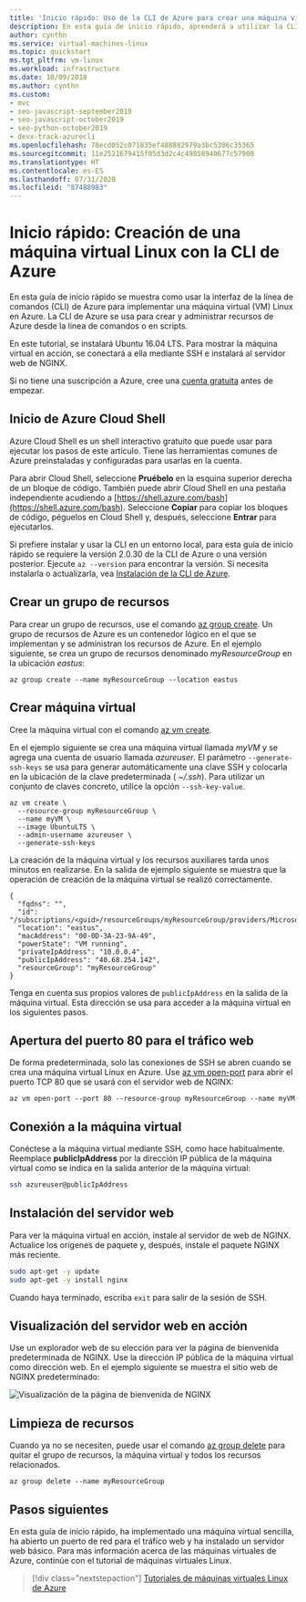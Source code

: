```yaml
---
title: 'Inicio rápido: Uso de la CLI de Azure para crear una máquina virtual Linux'
description: En esta guía de inicio rápido, aprenderá a utilizar la CLI de Azure para crear una máquina virtual Linux
author: cynthn
ms.service: virtual-machines-linux
ms.topic: quickstart
ms.tgt_pltfrm: vm-linux
ms.workload: infrastructure
ms.date: 10/09/2018
ms.author: cynthn
ms.custom:
- mvc
- seo-javascript-september2019
- seo-javascript-october2019
- seo-python-october2019
- devx-track-azurecli
ms.openlocfilehash: 78ecd052c071835ef488882979a3bc5306c35365
ms.sourcegitcommit: 11e2521679415f05d3d2c4c49858940677c57900
ms.translationtype: HT
ms.contentlocale: es-ES
ms.lasthandoff: 07/31/2020
ms.locfileid: "87488983"
---
```

# <a name="quickstart-create-a-linux-virtual-machine-with-the-azure-cli"></a>Inicio rápido: Creación de una máquina virtual Linux con la CLI de Azure

En esta guía de inicio rápido se muestra como usar la interfaz de la línea de comandos (CLI) de Azure para implementar una máquina virtual (VM) Linux en Azure. La CLI de Azure se usa para crear y administrar recursos de Azure desde la línea de comandos o en scripts.

En este tutorial, se instalará Ubuntu 16.04 LTS. Para mostrar la máquina virtual en acción, se conectará a ella mediante SSH e instalará al servidor web de NGINX.

Si no tiene una suscripción a Azure, cree una [cuenta gratuita](https://azure.microsoft.com/free/?WT.mc_id=A261C142F) antes de empezar.

## <a name="launch-azure-cloud-shell"></a>Inicio de Azure Cloud Shell

Azure Cloud Shell es un shell interactivo gratuito que puede usar para ejecutar los pasos de este artículo. Tiene las herramientas comunes de Azure preinstaladas y configuradas para usarlas en la cuenta. 

Para abrir Cloud Shell, seleccione **Pruébelo** en la esquina superior derecha de un bloque de código. También puede abrir Cloud Shell en una pestaña independiente acudiendo a [https://shell.azure.com/bash](https://shell.azure.com/bash). Seleccione **Copiar** para copiar los bloques de código, péguelos en Cloud Shell y, después, seleccione **Entrar** para ejecutarlos.

Si prefiere instalar y usar la CLI en un entorno local, para esta guía de inicio rápido se requiere la versión 2.0.30 de la CLI de Azure o una versión posterior. Ejecute `az --version` para encontrar la versión. Si necesita instalarla o actualizarla, vea [Instalación de la CLI de Azure]( /cli/azure/install-azure-cli).

## <a name="create-a-resource-group"></a>Crear un grupo de recursos

Para crear un grupo de recursos, use el comando [az group create](/cli/azure/group). Un grupo de recursos de Azure es un contenedor lógico en el que se implementan y se administran los recursos de Azure. En el ejemplo siguiente, se crea un grupo de recursos denominado *myResourceGroup* en la ubicación *eastus*:

```azurecli-interactive
az group create --name myResourceGroup --location eastus
```

## <a name="create-virtual-machine"></a>Crear máquina virtual

Cree la máquina virtual con el comando [az vm create](/cli/azure/vm).

En el ejemplo siguiente se crea una máquina virtual llamada *myVM* y se agrega una cuenta de usuario llamada *azureuser*. El parámetro `--generate-ssh-keys` se usa para generar automáticamente una clave SSH y colocarla en la ubicación de la clave predeterminada ( *~/.ssh*). Para utilizar un conjunto de claves concreto, utilice la opción `--ssh-key-value`.

```azurecli-interactive
az vm create \
  --resource-group myResourceGroup \
  --name myVM \
  --image UbuntuLTS \
  --admin-username azureuser \
  --generate-ssh-keys
```

La creación de la máquina virtual y los recursos auxiliares tarda unos minutos en realizarse. En la salida de ejemplo siguiente se muestra que la operación de creación de la máquina virtual se realizó correctamente.

```output
{
  "fqdns": "",
  "id": "/subscriptions/<guid>/resourceGroups/myResourceGroup/providers/Microsoft.Compute/virtualMachines/myVM",
  "location": "eastus",
  "macAddress": "00-0D-3A-23-9A-49",
  "powerState": "VM running",
  "privateIpAddress": "10.0.0.4",
  "publicIpAddress": "40.68.254.142",
  "resourceGroup": "myResourceGroup"
}
```

Tenga en cuenta sus propios valores de `publicIpAddress` en la salida de la máquina virtual. Esta dirección se usa para acceder a la máquina virtual en los siguientes pasos.

## <a name="open-port-80-for-web-traffic"></a>Apertura del puerto 80 para el tráfico web

De forma predeterminada, solo las conexiones de SSH se abren cuando se crea una máquina virtual Linux en Azure. Use [az vm open-port](/cli/azure/vm) para abrir el puerto TCP 80 que se usará con el servidor web de NGINX:

```azurecli-interactive
az vm open-port --port 80 --resource-group myResourceGroup --name myVM
```

## <a name="connect-to-virtual-machine"></a>Conexión a la máquina virtual

Conéctese a la máquina virtual mediante SSH, como hace habitualmente. Reemplace **publicIpAddress** por la dirección IP pública de la máquina virtual como se indica en la salida anterior de la máquina virtual:

```bash
ssh azureuser@publicIpAddress
```

## <a name="install-web-server"></a>Instalación del servidor web

Para ver la máquina virtual en acción, instale al servidor de web de NGINX. Actualice los orígenes de paquete y, después, instale el paquete NGINX más reciente.

```bash
sudo apt-get -y update
sudo apt-get -y install nginx
```

Cuando haya terminado, escriba `exit` para salir de la sesión de SSH.

## <a name="view-the-web-server-in-action"></a>Visualización del servidor web en acción

Use un explorador web de su elección para ver la página de bienvenida predeterminada de NGINX. Use la dirección IP pública de la máquina virtual como dirección web. En el ejemplo siguiente se muestra el sitio web de NGINX predeterminado:

![Visualización de la página de bienvenida de NGINX](./media/quick-create-cli/view-the-nginx-welcome-page.png)

## <a name="clean-up-resources"></a>Limpieza de recursos

Cuando ya no se necesiten, puede usar el comando [az group delete](/cli/azure/group) para quitar el grupo de recursos, la máquina virtual y todos los recursos relacionados. 

```azurecli-interactive
az group delete --name myResourceGroup
```

## <a name="next-steps"></a>Pasos siguientes

En esta guía de inicio rápido, ha implementado una máquina virtual sencilla, ha abierto un puerto de red para el tráfico web y ha instalado un servidor web básico. Para más información acerca de las máquinas virtuales de Azure, continúe con el tutorial de máquinas virtuales Linux.


> [!div class="nextstepaction"]
> [Tutoriales de máquinas virtuales Linux de Azure](./tutorial-manage-vm.md)
